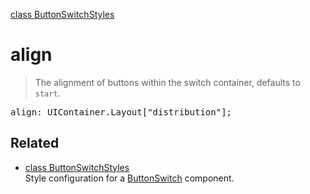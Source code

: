 [class ButtonSwitchStyles](ButtonSwitchStyles.md)

# align

> The alignment of buttons within the switch container, defaults to `start`.

<pre class="docgen_signature">align: UIContainer.Layout[&quot;distribution&quot;];</pre>

## Related

- [<!--{ref:class}-->class ButtonSwitchStyles](ButtonSwitchStyles.md) \
    Style configuration for a [ButtonSwitch](ButtonSwitch.md) component.
